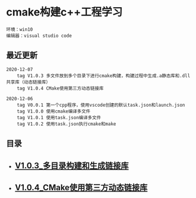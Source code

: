 # cmake构建c++工程学习

    环境：win10
    编辑器：visual studio code
## 最近更新
    
    2020-12-07 
        tag V1.0.3 多文件放到多个目录下进行cmake构建，构建过程中生成.a静态库和.dll共享库（动态链接库）
        tag V1.0.4 CMake使用第三方动态链接库

    2020-12-06 
        tag V0.0.1 第一个cpp程序，使用vscode创建的默认task.json和launch.json
        tag V1.0.0 使用cmake编译多文件
        tag V1.0.1 使用task.json编译多文件
        tag V1.0.2 使用task.json执行cmake和make


## 目录

- ## [V1.0.3_多目录构建和生成链接库](./readme/V1.0.3_多目录构建和生成链接库.md)
- ## [V1.0.4_CMake使用第三方动态链接库](./readme/V1.0.4_CMake使用第三方动态链接库.md)


